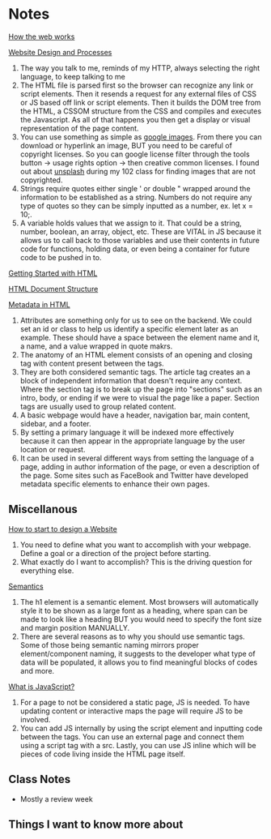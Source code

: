 # Notes

[How the web works](https://developer.mozilla.org/en-US/docs/Learn/Getting_started_with_the_web/How_the_Web_works)

[Website Design and Processes](https://developer.mozilla.org/en-US/docs/Learn/Getting_started_with_the_web/What_will_your_website_look_like)

1. The way you talk to me, reminds of my HTTP, always selecting the right language, to keep talking to me
2. The HTML file is parsed first so the browser can recognize any link or script elements. Then it resends a request for any external files of CSS or JS based off link or script elements. Then it builds the DOM tree from the HTML, a CSSOM structure from the CSS and compiles and executes the Javascript. As all of that happens you then get a display or visual representation of the page content.
3. You can use something as simple as [google images](https://www.google.com/imghp?gws_rd=ssl). From there you can download or hyperlink an image, BUT you need to be careful of copyright licenses. So you can google license filter through the tools button -> usage rights option -> then creative common licenses. I found out about [unsplash](https://unsplash.com/) during my 102 class for finding images that are not copyrighted.
4. Strings require quotes either single ' or double " wrapped around the information to be established as a string.  Numbers do not require any type of quotes so they can be simply inputted as a number, ex. let x = 10;.
5. A variable holds values that we assign to it. That could be a string, number, boolean, an array, object, etc. These are VITAL in JS because it allows us to call back to those variables and use their contents in future code for functions, holding data, or even being a container for future code to be pushed in to.

[Getting Started with HTML](https://developer.mozilla.org/en-US/docs/Learn/HTML/Introduction_to_HTML/Getting_started)

[HTML Document Structure](https://developer.mozilla.org/en-US/docs/Learn/HTML/Introduction_to_HTML/Document_and_website_structure)

[Metadata in HTML](https://developer.mozilla.org/en-US/docs/Learn/HTML/Introduction_to_HTML/The_head_metadata_in_HTML)

1. Attributes are something only for us to see on the backend.  We could set an id or class to help us identify a specific element later as an example. These should have a space between the element name and it, a name, and a value wrapped in quote makrs.
2. The anatomy of an HTML element consists of an opening and closing tag with content present between the tags.
3. They are both considered semantic tags. The article tag creates an a block of independent information that doesn't require any context. Where the section tag is to break up the page into "sections" such as an intro, body, or ending if we were to visual the page like a paper. Section tags are usually used to group related content.
4. A basic webpage would have a header, navigation bar, main content, sidebar, and a footer.
5. By setting a primary language it will be indexed more effectively because it can then appear in the appropriate language by the user location or request. 
6. It can be used in several different ways from setting the language of a page, adding in author information of the page, or even a description of the page. Some sites such as FaceBook and Twitter have developed metadata specific elements to enhance their own pages.

## Miscellanous

[How to start to design a Website](https://developer.mozilla.org/en-US/docs/Learn/Common_questions/Thinking_before_coding)

1. You need to define what you want to accomplish with your webpage. Define a goal or a direction of the project before starting.
2. What exactly do I want to accomplish? This is the driving question for everything else.

[Semantics](https://developer.mozilla.org/en-US/docs/Glossary/Semantics)

1. The h1 element is a semantic element.  Most browsers will automatically style it to be shown as a large font as a heading, where span can be made to look like a heading BUT you would need to specify the font size and margin position MANUALLY.
2. There are several reasons as to why you should use semantic tags. Some of those being semantic naming mirrors proper element/component naming, it suggests to the developer what type of data will be populated, it allows you to find meaningful blocks of codes and more.

[What is JavaScript?](https://developer.mozilla.org/en-US/docs/Learn/JavaScript/First_steps/What_is_JavaScript)

1. For a page to not be considered a static page, JS is needed. To have updating content or interactive maps the page will require JS to be involved.
2. You can add JS internally by using the script element and inputting code between the tags. You can use an external page and connect them using a script tag with a src. Lastly, you can use JS inline which will be pieces of code living inside the HTML page itself.

## Class Notes

- Mostly a review week

## Things I want to know more about